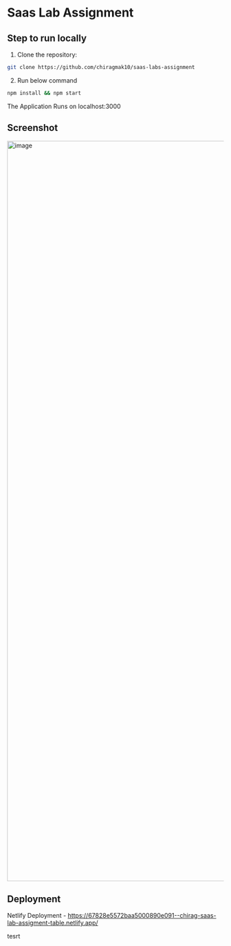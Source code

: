 # Saas Lab Assignment


## Step to run locally

1. Clone the repository:
```bash
git clone https://github.com/chiragmak10/saas-labs-assignment
```
2. Run below command
```bash
npm install && npm start
```
The Application Runs on localhost:3000



## **Screenshot**

<img width="1719" alt="image" src="https://github.com/user-attachments/assets/1acc1ee2-0d97-4862-9458-a50291bca557" />



## **Deployment**

Netlify Deployment - https://67828e5572baa5000890e091--chirag-saas-lab-assigment-table.netlify.app/

tesrt
